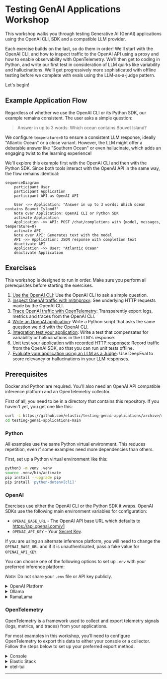 # Testing GenAI Applications Workshop

This workshop walks you through testing Generative AI (GenAI) applications
using the OpenAI CLI, SDK and a compatible LLM provider.

Each exercise builds on the last, so do them in order! We'll start with the
OpenAI CLI, and how to inspect traffic to the OpenAI API using a proxy and how
to enable observability with OpenTelemetry. We'll then get to coding in Python,
and write our first test in consideration of LLM quirks like variability and
hallucinations. We'll get progressively more sophisticated with offline testing
before we complete with evals using the LLM-as-a-judge pattern.

Let's begin!

## Example Application Flow

Regardless of whether we use the OpenAI CLI or its Python SDK, our example
remains consistent. The user asks a simple question:

> Answer in up to 3 words: Which ocean contains Bouvet Island?

We configure `temperature=0` to ensure a consistent LLM response, ideally
"Atlantic Ocean" or a close variant. However, the LLM might offer a debatable
answer like "Southern Ocean" or even hallucinate, which adds an engaging twist
to the learning experience!

We’ll explore this example first with the OpenAI CLI and then with the Python
SDK. Since both tools interact with the OpenAI API in the same way, the flow
remains identical:

```mermaid
sequenceDiagram
    participant User
    participant Application
    participant API as OpenAI API

    User ->> Application: "Answer in up to 3 words: Which ocean contains Bouvet Island?"
    Note over Application: OpenAI CLI or Python SDK
    activate Application
    Application ->> API: POST /chat/completions with {model, messages, temperature=0}
    activate API
    Note over API: Generates text with the model
    API ->> Application: JSON response with completion text
    deactivate API
    Application ->> User: "Atlantic Ocean"
    deactivate Application
```

## Exercises

This workshop is designed to run in order. Make sure you perform all
prerequisites before starting the exercises.

1. [Use the OpenAI CLI](01-start): Use the OpenAI CLI to ask a simple question.
2. [Inspect OpenAI traffic with mitmproxy](02-proxy): See
  underlying HTTP requests made by the OpenAI CLI.
3. [Trace OpenAI traffic with OpenTelemetry](03-opentelemetry): Transparently
  export logs, metrics and traces from the OpenAI CLI.
4. [Write an OpenAI application](04-main): Write a Python script that asks the
  same question we did with the OpenAI CLI.
5. [Integration test your application](05-test): Write a test that compensates
  for variability or hallucinations in the LLM's response.
6. [Unit test your application with recorded HTTP responses](06-http-replay):
  Record traffic from the OpenAI SDK, so that you can run unit tests offline.
7. [Evaluate your application using an LLM as a Judge](07-eval): Use
  DeepEval to score relevancy or hallucinations in your LLM responses.

## Prerequisites

Docker and Python are required. You'll also need an OpenAI API compatible
inference platform and an OpenTelemetry collector.

First of all, you need to be in a directory that contains this repository. If
you haven't yet, you get one like this:
```bash
curl -L https://github.com/elastic/testing-genai-applications/archive/refs/heads/main.tar.gz | tar -xz
cd testing-genai-applications-main
```

### Python

All examples use the same Python virtual environment. This reduces repetition,
even if some examples need more dependencies than others.

First, set up a Python virtual environment like this:
```bash
python3 -m venv .venv
source .venv/bin/activate
pip install --upgrade pip
pip install 'python-dotenv[cli]'
```

### OpenAI

Exercises use either the OpenAI CLI or the Python SDK it wraps. OpenAI SDKs
use the following main environment variables for configuration:
* `OPENAI_BASE_URL` - The OpenAI API base URL which defaults to https://api.openai.com/v1
* `OPENAI_API_KEY` - Your [Secret Key](https://platform.openai.com/account/api-keys).

If you are using an alternate inference platform, you will need to change the
`OPENAI_BASE_URL` and if it is unauthenticated, pass a fake value for
`OPENAI_API_KEY`.

You can choose one of the following options to set up `.env` with your
preferred inference platform:

*Note*: Do not share your `.env` file or API key publicly.

<details>
<summary>OpenAI Platform</summary>

[OpenAI Platform](https://platform.openai.com/) is a cloud-based service for
accessing OpenAI models. It requires an API key and may incur usage costs.

To use OpenAI, do the following:

1. Copy [.env.openai](.env.openai) to `.env`
2. Set `OPENAI_API_KEY` in your `.env` file to your [Secret Key](https://platform.openai.com/account/api-keys).

</details>

<details>
<summary>Ollama</summary>

[Ollama](https://ollama.com/) is an open-source solution for running models
locally. It is free to use, but requires sufficient computational resources.

To start and use Ollama, do the following:

1. Ensure `ollama` is installed
   - On macOS/Linux: `brew install ollama`
   - For Windows or otherwise, see the [download page][ollama-dl].
2. Copy [.env.ollama](.env.ollama) to `.env`
3. In a separate terminal, run `OLLAMA_HOST=0.0.0.0 ollama serve`
   - This accepts OpenAI requests for any model on http://localhost:11434/v1
4. In this terminal, pull the chat and eval models
   - `dotenv run -- sh -c 'ollama pull ${CHAT_MODEL}'`
   - `dotenv run -- sh -c 'ollama pull ${EVAL_MODEL}'`

</details>

<details>
<summary>RamaLama</summary>

[RamaLama](https://ramalama.ai/) is an open-source solution for running models
locally. It is free to use, but requires sufficient computational resources.

1. Make sure `ramalama` is installed
   - On macOS/Linux: `brew install ramalama`
   - For Windows or otherwise, see the [installation guide][ramalama-dl].
2. Copy [.env.ramalama](.env.ramalama) to `.env`
3. In a separate terminal, run `dotenv run -- sh -c 'ramalama serve ${CHAT_MODEL}'`
   - This accepts OpenAI requests for ${CHAT_MODEL} on http://localhost:8080/v1

</details>

### OpenTelemetry

OpenTelemetry is a framework used to collect and export telemetry signals
(logs, metrics, and traces) from your applications.

For most examples in this workshop, you’ll need to configure OpenTelemetry to
export this data to either your console or a collector. Follow the steps below
to set up your preferred export method.

<details>
<summary>Console</summary>

If you want to view logs, metrics, and traces directly in your terminal, you
can configure OpenTelemetry to export telemetry data to the console.

To set this up, append [.env.otel.console](.env.otel.console) to your `.env`
file like this:
```bash
cat .env.otel.console >> .env
```

</details>

<details>
<summary>Elastic Stack</summary>

Elastic Stack is an open-source search platform. Its APM Server is compatible
with OpenTelemetry Collector; Kibana can visualize logs, metrics and traces.

To use a local Elastic Stack with APM server, append
[.env.otel.elastic](.env.otel.elastic) to your `.env` file like this:
```bash
cat .env.otel.elastic >> .env
```

#### Local Elastic Stack

Below starts Elasticsearch, Kibana, and APM Server and only requires Docker 
installed. Before you begin, ensure you have free CPU and memory on your Docker
host (laptop). Assume 4 cpus and 4GB memory for the containers in the Elastic
Stack.

First, get a copy of docker-compose-elastic.yml
```bash
wget https://raw.githubusercontent.com/elastic/elasticsearch-labs/refs/heads/main/docker/docker-compose-elastic.yml
```

Next, start this Elastic Stack in the background:
```bash
docker compose -f docker-compose-elastic.yml up --force-recreate --wait -d
```

If you start your Elastic stack  this way, you can access Kibana like this,
authenticating with the username "elastic" and password "elastic":

http://localhost:5601/app/apm/traces?rangeFrom=now-15m&rangeTo=now

Clean up when finished, like this:
```bash
docker compose -f docker-compose-elastic.yml down
```

</details>

<details>
<summary>otel-tui</summary>

[otel-tui][otel-tui] is an easy to navigate, single binary OpenTelemetry system
that runs in your terminal.

Choose one of the following ways to run `otel-tui` in a separate terminal.

To run in docker:
```bash
docker run --rm -it --name otel-tui ymtdzzz/otel-tui:latest
```

Or, to run on your host:
```bash
brew install ymtdzzz/tap/otel-tui
# or go install github.com/ymtdzzz/otel-tui@latest
otel-tui
```

</details>

---
[ollama-dl]: https://ollama.com/download
[ramalama-dl]: https://github.com/containers/ramalama?tab=readme-ov-file#install
[otel-tui]: https://github.com/ymtdzzz/otel-tui
